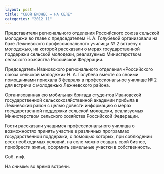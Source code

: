 ```yaml
---
layout: post
title: "СВОЙ БИЗНЕС – НА СЕЛЕ"
categories: "2012 11"
---
```


Представители регионального отделения Российского союза сельской молодежи во главе с председателем Н. А. Голубевой организовали на базе Лежневского профессионального училища № 2 встречу с молодежью, на которой рассказали о мерах государственной поддержки сельской молодежи, реализуемых Министерством сельского хозяйства Российской Федерации.

Председатель  Ивановского регионального отделения «Российского союза сельской  молодежи» Н. А. Голубева вместе со своими помощниками приехала 3 февраля в профессиональное училище № 2 для встречи с молодежью Лежневского района.

Организованная  ею мобильная бригада студентов Ивановской государственной  сельскохозяйственной академии прибыла в Лежневский район  с целью довести информацию о мерах государственной  поддержки сельской молодежи, реализуемых Министерством  сельского хозяйства Российской Федерации.

Гости рассказали учащимся профессионального училища о возможностях  принять участие в различных программах государственной поддержки, с помощью которых, при соблюдении всех необходимых условий,  на селе можно создать свой бизнес, приобрести жилье, оформить земельные участки в собственность.

Соб. инф.

На снимке: во время встречи.


